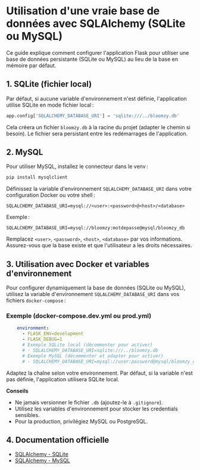 # Utilisation d'une vraie base de données avec SQLAlchemy (SQLite ou MySQL)

Ce guide explique comment configurer l'application Flask pour utiliser une base de données persistante (SQLite ou MySQL) au lieu de la base en mémoire par défaut.

## 1. SQLite (fichier local)

Par défaut, si aucune variable d'environnement n'est définie, l'application utilise SQLite en mode fichier local :

```python
app.config['SQLALCHEMY_DATABASE_URI'] = 'sqlite:///../bloomzy.db'
```

Cela créera un fichier `bloomzy.db` à la racine du projet (adapter le chemin si besoin). Le fichier sera persistant entre les redémarrages de l'application.

## 2. MySQL

Pour utiliser MySQL, installez le connecteur dans le venv :

```zsh
pip install mysqlclient
```

Définissez la variable d'environnement `SQLALCHEMY_DATABASE_URI` dans votre configuration Docker ou votre shell :

```env
SQLALCHEMY_DATABASE_URI=mysql://<user>:<password>@<host>/<database>
```

Exemple :

```env
SQLALCHEMY_DATABASE_URI=mysql://bloomzy:motdepasse@mysql/bloomzy_db
```

Remplacez `<user>`, `<password>`, `<host>`, `<database>` par vos informations. Assurez-vous que la base existe et que l'utilisateur a les droits nécessaires.


## 3. Utilisation avec Docker et variables d'environnement

Pour configurer dynamiquement la base de données (SQLite ou MySQL), utilisez la variable d'environnement `SQLALCHEMY_DATABASE_URI` dans vos fichiers `docker-compose` :

### Exemple (docker-compose.dev.yml ou prod.yml)

```yaml
    environment:
      - FLASK_ENV=development
      - FLASK_DEBUG=1
      # Exemple SQLite local (décommenter pour activer)
      # - SQLALCHEMY_DATABASE_URI=sqlite:///../bloomzy.db
      # Exemple MySQL (décommenter et adapter pour activer)
      # - SQLALCHEMY_DATABASE_URI=mysql://user:password@mysql/bloomzy_db
```

Adaptez la chaîne selon votre environnement. Par défaut, si la variable n'est pas définie, l'application utilisera SQLite local.

**Conseils**
- Ne jamais versionner le fichier `.db` (ajoutez-le à `.gitignore`).
- Utilisez les variables d'environnement pour stocker les credentials sensibles.
- Pour la production, privilégiez MySQL ou PostgreSQL.

## 4. Documentation officielle
- [SQLAlchemy - SQLite](https://docs.sqlalchemy.org/en/20/dialects/sqlite.html)
- [SQLAlchemy - MySQL](https://docs.sqlalchemy.org/en/20/dialects/mysql.html)
